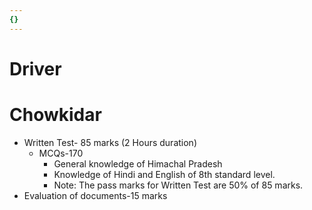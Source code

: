 ```yaml
---
{}
---
```

   
# Driver   
   
# Chowkidar   
* Written Test- 85 marks (2 Hours duration)   
    * MCQs-170   
        * General knowledge of Himachal Pradesh   
        * Knowledge of Hindi and English of 8th standard level.   
        * Note: The pass marks for Written Test are 50% of 85 marks.   
* Evaluation of documents-15 marks
